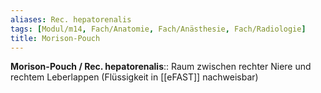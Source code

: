 ```yaml
---
aliases: Rec. hepatorenalis
tags: [Modul/m14, Fach/Anatomie, Fach/Anästhesie, Fach/Radiologie]
title: Morison-Pouch
---
```

**Morison-Pouch / Rec. hepatorenalis**:: Raum zwischen rechter Niere und rechtem Leberlappen (Flüssigkeit in [[eFAST]] nachweisbar)